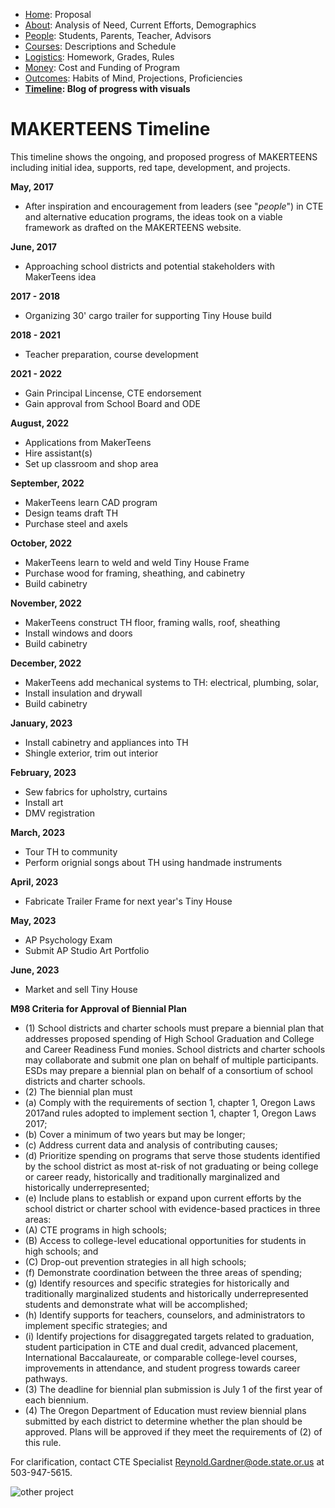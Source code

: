  - [Home](index.html): Proposal
 - [About](about.html): Analysis of Need, Current Efforts, Demographics
 - [People](people.html): Students, Parents, Teacher, Advisors
 - [Courses](courses.html): Descriptions and Schedule
 - [Logistics](logistics.html): Homework, Grades, Rules
 - [Money](money.html): Cost and Funding of Program
 - [Outcomes](outcomes.html): Habits of Mind, Projections, Proficiencies
 - **[Timeline](timeline.html): Blog of progress with visuals**

# MAKERTEENS Timeline #

This timeline shows the ongoing, and proposed progress of MAKERTEENS including initial idea, supports, red tape, development, and projects.

**May, 2017**
- After inspiration and encouragement from leaders (see "_people_") in CTE and alternative education programs, the ideas took on a viable framework as drafted on the MAKERTEENS website.

**June, 2017**
- Approaching school districts and potential stakeholders with MakerTeens idea

**2017 - 2018**
- Organizing 30' cargo trailer for supporting Tiny House build

**2018 - 2021**
- Teacher preparation, course development

**2021 - 2022**
- Gain Principal Lincense, CTE endorsement
- Gain approval from School Board and ODE

**August, 2022**
- Applications from MakerTeens
- Hire assistant(s)
- Set up classroom and shop area

**September, 2022**
- MakerTeens learn CAD program
- Design teams draft TH
- Purchase steel and axels

**October, 2022**

- MakerTeens learn to weld and weld Tiny House Frame
- Purchase wood for framing, sheathing, and cabinetry
- Build cabinetry

**November, 2022**

- MakerTeens construct TH floor, framing walls, roof, sheathing
- Install windows and doors
- Build cabinetry

**December, 2022**

- MakerTeens add mechanical systems to TH: electrical, plumbing, solar, 
- Install insulation and drywall
- Build cabinetry

**January, 2023**

- Install cabinetry and appliances into TH
- Shingle exterior, trim out interior

**February, 2023**

- Sew fabrics for upholstry, curtains 
- Install art
- DMV registration

**March, 2023**

- Tour TH to community 
- Perform orignial songs about TH using handmade instruments 

**April, 2023**

- Fabricate Trailer Frame for next year's Tiny House

**May, 2023**

- AP Psychology Exam
- Submit AP Studio Art Portfolio

**June, 2023**

- Market and sell Tiny House


**M98 Criteria for Approval of Biennial Plan**  

*   (1) School districts and charter schools must prepare a biennial plan that addresses proposed spending of High School Graduation and College and Career Readiness Fund monies. School districts and charter schools may collaborate and submit one plan on behalf of multiple participants. ESDs may prepare a biennial plan on behalf of a consortium of school districts and charter schools.
*   (2) The biennial plan must
*   (a) Comply with the requirements of section 1, chapter 1, Oregon Laws 2017and rules adopted to implement section 1, chapter 1, Oregon Laws 2017;
*   (b) Cover a minimum of two years but may be longer;
*   (c) Address current data and analysis of contributing causes;
*   (d) Prioritize spending on programs that serve those students identified by the school district as most at-risk of not graduating or being college or career ready, historically and traditionally marginalized and historically underrepresented;
*   (e) Include plans to establish or expand upon current efforts by the school district or charter school with evidence-based practices in three areas:
*   (A) CTE programs in high schools;
*   (B) Access to college-level educational opportunities for students in high schools; and
*   (C) Drop-out prevention strategies in all high schools;
*   (f) Demonstrate coordination between the three areas of spending;
*   (g) Identify resources and specific strategies for historically and traditionally marginalized students and historically underrepresented students and demonstrate what will be accomplished;
*   (h) Identify supports for teachers, counselors, and administrators to implement specific strategies; and
*   (i) Identify projections for disaggregated targets related to graduation, student participation in CTE and dual credit, advanced placement, International Baccalaureate, or comparable college-level courses, improvements in attendance, and student progress towards career pathways.
*   (3) The deadline for biennial plan submission is July 1 of the first year of each biennium.
*   (4) The Oregon Department of Education must review biennial plans submitted by each district to determine whether the plan should be approved. Plans will be approved if they meet the requirements of (2) of this rule.

For clarification, contact CTE Specialist Reynold.Gardner@ode.state.or.us at 503-947-5615.

<img src="https://tinyhouselistings.com/wp-content/uploads/2016/12/Students-3.jpg" alt="other project" class="inline"/>
